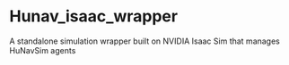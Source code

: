# Hunav_isaac_wrapper
A standalone simulation wrapper built on NVIDIA Isaac Sim that manages HuNavSim agents
